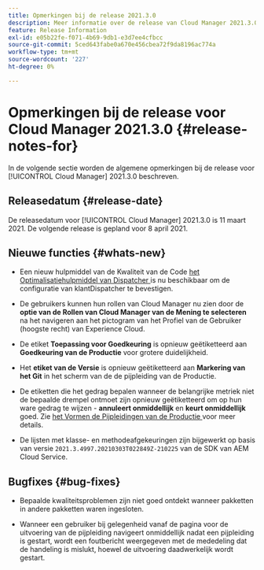 ```yaml
---
title: Opmerkingen bij de release 2021.3.0
description: Meer informatie over de release van Cloud Manager 2021.3.0
feature: Release Information
exl-id: e05b22fe-f071-4b69-9db1-e3d7ee4cfbcc
source-git-commit: 5ced643fabe0a670e456cbea72f9da8196ac774a
workflow-type: tm+mt
source-wordcount: '227'
ht-degree: 0%

---
```


# Opmerkingen bij de release voor Cloud Manager 2021.3.0 {#release-notes-for}

In de volgende sectie worden de algemene opmerkingen bij de release voor [!UICONTROL Cloud Manager] 2021.3.0 beschreven.

## Releasedatum {#release-date}

De releasedatum voor [!UICONTROL Cloud Manager] 2021.3.0 is 11 maart 2021.
De volgende release is gepland voor 8 april 2021.

## Nieuwe functies {#whats-new}

* Een nieuw hulpmiddel van de Kwaliteit van de Code [ het Optimalisatiehulpmiddel van Dispatcher ](https://experienceleague.adobe.com/en/docs/experience-manager-cloud-manager/content/using/custom-code-quality-rules#dispatcher-optimization-tool-rules) is nu beschikbaar om de configuratie van klantDispatcher te bevestigen.

* De gebruikers kunnen hun rollen van Cloud Manager nu zien door de **optie van de Rollen van Cloud Manager van de Mening te selecteren** na het navigeren aan het pictogram van het Profiel van de Gebruiker (hoogste recht) van Experience Cloud.

* De etiket **Toepassing voor Goedkeuring** is opnieuw geëtiketteerd aan **Goedkeuring van de Productie** voor grotere duidelijkheid.

* Het **etiket van de Versie** is opnieuw geëtiketteerd aan **Markering van het Git** in het scherm van de de pijpleiding van de Productie.

* De etiketten die het gedrag bepalen wanneer de belangrijke metriek niet de bepaalde drempel ontmoet zijn opnieuw geëtiketteerd om op hun ware gedrag te wijzen - **annuleert onmiddellijk** en **keurt onmiddellijk** goed. Zie [ het Vormen de Pijpleidingen van de Productie ](/help/using/production-pipelines.md) voor meer details.

* De lijsten met klasse- en methodeafgekeuringen zijn bijgewerkt op basis van versie `2021.3.4997.20210303T022849Z-210225` van de SDK van AEM Cloud Service.

## Bugfixes {#bug-fixes}

* Bepaalde kwaliteitsproblemen zijn niet goed ontdekt wanneer pakketten in andere pakketten waren ingesloten.

* Wanneer een gebruiker bij gelegenheid vanaf de pagina voor de uitvoering van de pijpleiding navigeert onmiddellijk nadat een pijpleiding is gestart, wordt een foutbericht weergegeven met de mededeling dat de handeling is mislukt, hoewel de uitvoering daadwerkelijk wordt gestart.
